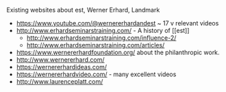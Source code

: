 Existing websites about est, Werner Erhard, Landmark

- https://www.youtube.com/@wernererhardandest ~ 17 v relevant videos
- http://www.erhardseminarstraining.com/ - A history of [[est]]
    - http://www.erhardseminarstraining.com/influence-2/
    - http://www.erhardseminarstraining.com/articles/
- https://www.wernererhardfoundation.org/ about the philanthropic work.
- http://www.wernererhard.com/
- https://wernererhardideas.com/
- https://wernererhardvideo.com/ - many excellent videos
- http://www.laurenceplatt.com/